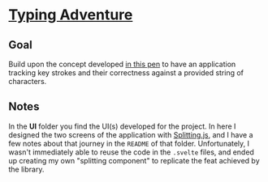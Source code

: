 # [Typing Adventure](https://codepen.io/borntofrappe/full/WNNaGKJ)

## Goal

Build upon the concept developed [in this pen](https://codepen.io/borntofrappe/pen/bzpQLa) to have an application tracking key strokes and their correctness against a provided string of characters.

## Notes

In the **UI** folder you find the UI(s) developed for the project. In here I designed the two screens of the application with [Splitting.js](https://splitting.js.org/), and I have a few notes about that journey in the `README` of that folder. Unfortunately, I wasn't immediately able to reuse the code in the `.svelte` files, and ended up creating my own "splitting component" to replicate the feat achieved by the library.